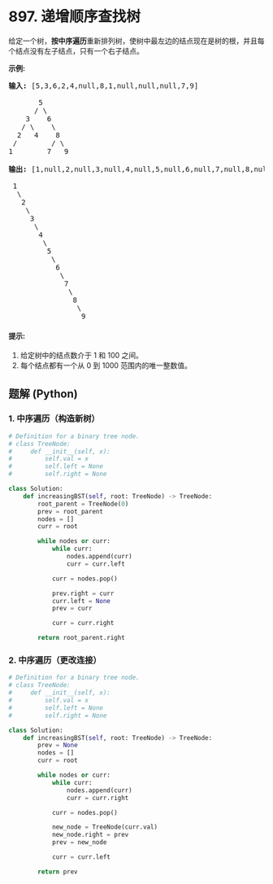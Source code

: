# 897. 递增顺序查找树
给定一个树，**按中序遍历**重新排列树，使树中最左边的结点现在是树的根，并且每个结点没有左子结点，只有一个右子结点。

**示例:**
<pre>
<strong>输入:</strong> [5,3,6,2,4,null,8,1,null,null,null,7,9]

       5
      / \
    3    6
   / \    \
  2   4    8
 /        / \
1        7   9

<strong>输出:</strong> [1,null,2,null,3,null,4,null,5,null,6,null,7,null,8,null,9]

 1
  \
   2
    \
     3
      \
       4
        \
         5
          \
           6
            \
             7
              \
               8
                \
                 9
</pre>

#### 提示:
1. 给定树中的结点数介于 1 和 100 之间。
2. 每个结点都有一个从 0 到 1000 范围内的唯一整数值。

## 题解 (Python)

### 1. 中序遍历（构造新树）
```Python
# Definition for a binary tree node.
# class TreeNode:
#     def __init__(self, x):
#         self.val = x
#         self.left = None
#         self.right = None

class Solution:
    def increasingBST(self, root: TreeNode) -> TreeNode:
        root_parent = TreeNode(0)
        prev = root_parent
        nodes = []
        curr = root

        while nodes or curr:
            while curr:
                nodes.append(curr)
                curr = curr.left

            curr = nodes.pop()

            prev.right = curr
            curr.left = None
            prev = curr

            curr = curr.right

        return root_parent.right
```

### 2. 中序遍历（更改连接）
```Python
# Definition for a binary tree node.
# class TreeNode:
#     def __init__(self, x):
#         self.val = x
#         self.left = None
#         self.right = None

class Solution:
    def increasingBST(self, root: TreeNode) -> TreeNode:
        prev = None
        nodes = []
        curr = root

        while nodes or curr:
            while curr:
                nodes.append(curr)
                curr = curr.right

            curr = nodes.pop()

            new_node = TreeNode(curr.val)
            new_node.right = prev
            prev = new_node

            curr = curr.left

        return prev
```
